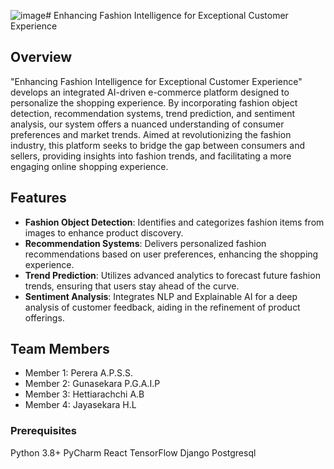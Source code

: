 ![image](https://github.com/SamithaSandeepa/fashion-_frontend/assets/100958100/e16355e5-b04e-42a1-bbed-02faf2eaada4)# Enhancing Fashion Intelligence for Exceptional Customer Experience

## Overview
"Enhancing Fashion Intelligence for Exceptional Customer Experience" develops an integrated AI-driven e-commerce platform designed to personalize the shopping experience. By incorporating fashion object detection, recommendation systems, trend prediction, and sentiment analysis, our system offers a nuanced understanding of consumer preferences and market trends. Aimed at revolutionizing the fashion industry, this platform seeks to bridge the gap between consumers and sellers, providing insights into fashion trends, and facilitating a more engaging online shopping experience.

## Features
- **Fashion Object Detection**: Identifies and categorizes fashion items from images to enhance product discovery.
- **Recommendation Systems**: Delivers personalized fashion recommendations based on user preferences, enhancing the shopping experience.
- **Trend Prediction**: Utilizes advanced analytics to forecast future fashion trends, ensuring that users stay ahead of the curve.
- **Sentiment Analysis**: Integrates NLP and Explainable AI for a deep analysis of customer feedback, aiding in the refinement of product offerings.

## Team Members
- Member 1: Perera A.P.S.S.​
- Member 2: Gunasekara P.G.A.I.P
- Member 3: Hettiarachchi A.B
- Member 4: Jayasekara H.L

### Prerequisites
Python 3.8+
PyCharm
React
TensorFlow
Django
Postgresql
